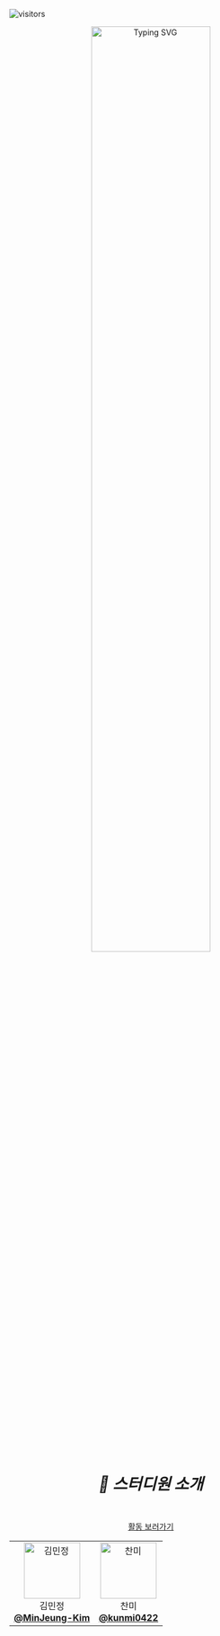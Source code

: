 
![visitors](https://visitor-badge.laobi.icu/badge?page_id=roxie-dev.Ji-Lag-Bang)
 
 <div align="center">
   <img src="https://github.com/user-attachments/assets/a49e29f8-881d-4cb6-9a0c-bbf8348873b1" alt="Typing SVG" width="65%" />
 </div> 


#  <div align="center"> <h5> 👋 스터디원 소개 </h5> </div> 

<div align="center">

  [활동 보러가기](https://github.com/roxie-dev/AWS-TextBook-Study/discussions/1)

</div>

<div align="center">
  <table>
  <tr>
    <td align="center"> 
      <img src="https://avatars.githubusercontent.com/u/79193369?v=4" width="100px;" alt="김민정"/>  
      <br/>
      김민정
      <br/>
      <a href="https://github.com/MinJeung-Kim"><b>@MinJeung-Kim</b></a> 
    </td> 
    <td align="center"> 
      <img src="https://avatars.githubusercontent.com/u/42763164?v=4" width="100px;" alt="찬미"/>    
      <br/>
      찬미
      <br/>
      <a href="https://github.com/dkmqflx"><b>@kunmi0422</b></a> 
    </td>
  
  </tr>
</table>
</div>
